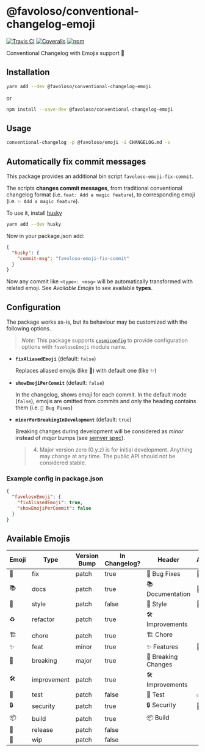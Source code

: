 # @favoloso/conventional-changelog-emoji

[![Travis CI](https://img.shields.io/travis/com/favoloso/conventional-changelog-emoji.svg)](https://travis-ci.com/favoloso/conventional-changelog-emoji)
[![Coveralls](https://img.shields.io/coveralls/github/favoloso/conventional-changelog-emoji/master.svg)](https://coveralls.io/github/favoloso/conventional-changelog-emoji)
[![npm](https://img.shields.io/npm/v/@favoloso/conventional-changelog-emoji.svg)](https://www.npmjs.com/package/@favoloso/conventional-changelog-emoji)

Conventional Changelog with Emojis support 🎉

## Installation

```sh
yarn add --dev @favoloso/conventional-changelog-emoji
```

or

```sh
npm install --save-dev @favoloso/conventional-changelog-emoji
```

## Usage

```sh
conventional-changelog -p @favoloso/emoji -i CHANGELOG.md -s
```

## Automatically fix commit messages

This package provides an additional bin script `favoloso-emoji-fix-commit`.

The scripts **changes commit messages**, from traditional conventional changelog
format (i.e. `feat: Add a magic feature`), to corresponding emoji (i.e. `✨ Add a magic feature`).

To use it, install [husky](https://github.com/typicode/husky)

```sh
yarn add --dev husky
```

Now in your package.json add:

```json
{
  "husky": {
    "commit-msg": "favoloso-emoji-fix-commit"
  }
}
```

Now any commit like `<type>: <msg>` will be automatically transformed with related
emoji. See _Available Emojis_ to see available **types**.

## Configuration

The package works as-is, but its behaviour may be customized with the following options.

> _Note:_ This package supports [`cosmiconfig`](https://github.com/davidtheclark/cosmiconfig#readme) to provide configuration options with `favolosoEmoji` module name.

- **`fixAliasedEmoji`** (default: `false`)

  Replaces aliased emojis (like 🌠) with default one (like ✨)

- **`showEmojiPerCommit`** (default: `false`)

  In the changelog, shows emoji for each commit. In the default mode (`false`), emojis are omitted from commits and only the heading contains them (i.e. `🐛 Bug Fixes`)

- **`minorForBreakingInDevelopment`** (default: `true`)

  Breaking changes during development will be considered as _minor_ instead of _major_ bumps (see [semver spec](https://semver.org/#spec-item-4)).

  > 4.  Major version zero (0.y.z) is for initial development. Anything may change at any time. The public API should not be considered stable.

### Example config in package.json

```json
{
  "favolosoEmoji": {
    "fixAliasedEmoji": true,
    "showEmojiPerCommit": false
  }
}
```

## Available Emojis

| Emoji | Type        | Version Bump | In Changelog? | Header              | Aliases  |
| ----- | ----------- | ------------ | ------------- | ------------------- | -------- |
| 🐛    | fix         | patch        | true          | 🐛 Bug Fixes        | 🐞       |
| 📚    | docs        | patch        | true          | 📚 Documentation    | 📖       |
| 🎨    | style       | patch        | false         | 🎨 Style            | 💄       |
| ♻️    | refactor    | patch        | true          | 🛠 Improvements      |
| 🏗     | chore       | patch        | true          | 🏗 Chore             |
| ✨    | feat        | minor        | true          | ✨ Features         | 🌟,🌠,💫 |
| 🚨    | breaking    | major        | true          | 🚨 Breaking Changes |
| 🛠     | improvement | patch        | true          | 🛠 Improvements      |
| 🚦    | test        | patch        | false         | 🚦 Test             | ✅       |
| 🔒    | security    | patch        | true          | 🔒 Security         | 🔑       |
| 📦    | build       | patch        | true          | 📦 Build            |
| 🔖    | release     | patch        | false         |                     |
| 🚧    | wip         | patch        | false         |                     |
